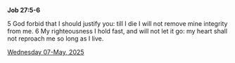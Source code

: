 **Job 27:5-6**

5 God forbid that I should justify you: till I die I will not remove mine integrity from me. 6 My righteousness I hold fast, and will not let it go: my heart shall not reproach me so long as I live.

[Wednesday 07-May, 2025](https://getbible.net/kjv/Job/27/5-6)
